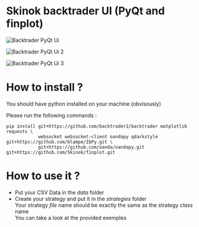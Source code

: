 # Skinok backtrader UI (PyQt and finplot)

![Backtrader PyQt Ui](./images/overview.png "Backtrader PyQt Ui")

![Backtrader PyQt Ui 2](./images/overview2.png "Backtrader PyQt Ui")

![Backtrader PyQt Ui 3](./images/overview3.png "Backtrader PyQt Ui")

# How to install ?

You should have python installed on your machine (obvisously)

Please run the following commands : 

```
pip install git+https://github.com/backtrader2/backtrader matplotlib requests \
            websocket websocket-client oandapy qdarkstyle git+https://github.com/blampe/IbPy.git \
            git+https://github.com/oanda/oandapy.git git+https://github.com/Skinok/finplot.git  
```

# How to use it ?

* Put your CSV Data in the *data* folder  
* Create your strategy and put it in the *strategies* folder  
 Your strategy *file* name should be exactly the same as the strategy *class* name  
 You can take a look at the provided exemples



